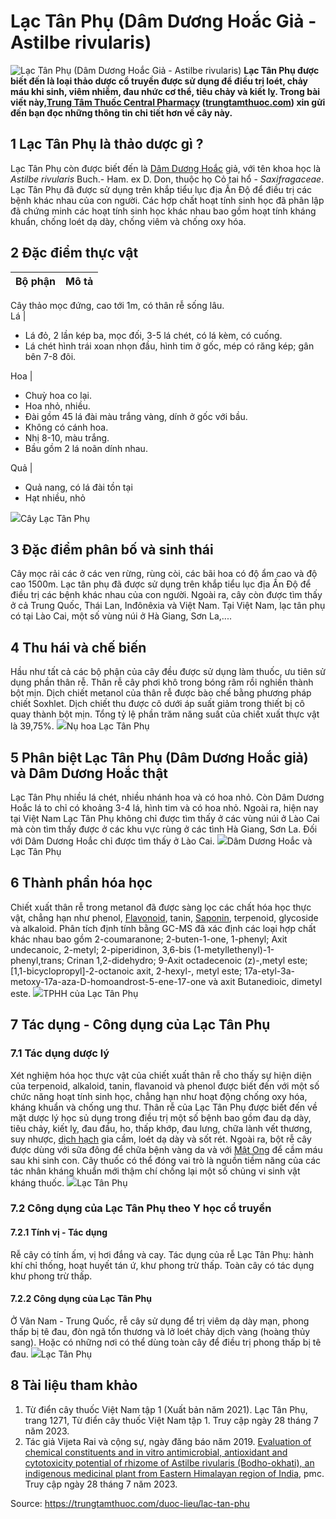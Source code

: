 # Lạc Tân Phụ (Dâm Dương Hoắc Giả - Astilbe rivularis)

![Lạc Tân Phụ \(Dâm Dương Hoắc Giả - Astilbe rivularis\)](https://trungtamthuoc.com/images/others/lac-tan-phu-1-5581.jpg)
**Lạc Tân Phụ được biết đến là loại thảo dược cổ truyền được sử dụng để điều trị loét, chảy máu khi sinh, viêm nhiễm, đau nhức cơ thể, tiêu chảy và kiết lỵ. Trong bài viết này,[Trung Tâm Thuốc Central Pharmacy](https://trungtamthuoc.com/ "Trung Tâm Thuốc Central Pharmacy") ([trungtamthuoc.com](https://trungtamthuoc.com/ "trungtamthuoc.com")) xin gửi đến bạn đọc những thông tin chi tiết hơn về cây này.**
##  1 Lạc Tân Phụ là thảo dược gì ?
Lạc Tân Phụ còn được biết đến là [Dâm Dương Hoắc](https://trungtamthuoc.com/hoat-chat/dam-duong-hoac "Dâm Dương Hoắc") giả, với tên khoa học là _Astilbe rivularis_ Buch.- Ham. ex D. Don, thuộc họ Cỏ tai hổ - _Saxifragaceae_.
Lạc Tân Phụ đã được sử dụng trên khắp tiểu lục địa Ấn Độ để điều trị các bệnh khác nhau của con người. Các hợp chất hoạt tính sinh học đã phân lập đã chứng minh các hoạt tính sinh học khác nhau bao gồm hoạt tính kháng khuẩn, chống loét dạ dày, chống viêm và chống oxy hóa.
##  2 Đặc điểm thực vật
Bộ phận | Mô tả   
---|---  
Cây thảo mọc đứng, cao tới 1m, có thân rễ sống lâu.   
Lá | 
  * Lá đỏ, 2 lần kép ba, mọc đối, 3-5 lá chét, có lá kèm, có cuống.
  * Lá chét hình trái xoan nhọn đầu, hình tim ở gốc, mép có răng kép; gân bên 7-8 đôi.

  
Hoa | 
  * Chuỳ hoa co lại.
  * Hoa nhỏ, nhiều.
  * Đài gồm 45 lá đài màu trắng vàng, dính ở gốc với bầu.
  * Không có cánh hoa.
  * Nhị 8-10, màu trắng.
  * Bầu gồm 2 lá noãn dính nhau.

  
Quả | 
  * Quả nang, có lá đài tồn tại
  * Hạt nhiều, nhỏ

  
![](https://trungtamthuoc.com/images/item/lac-tan-phu.jpg)Cây Lạc Tân Phụ
##  3 Đặc điểm phân bố và sinh thái
Cây mọc rải các ở các ven rừng, rùng còi, các bãi hoa có độ ẩm cao và độ cao 1500m.
Lạc tân phụ đã được sử dụng trên khắp tiểu lục địa Ấn Độ để điều trị các bệnh khác nhau của con người. Ngoài ra, cây còn được tìm thấy ở cả Trung Quốc, Thái Lan, Inđônêxia và Việt Nam. Tại Việt Nam, lạc tân phụ có tại Lào Cai, một số vùng núi ở Hà Giang, Sơn La,....
##  4 Thu hái và chế biến 
Hầu như tất cả các bộ phận của cây đều được sử dụng làm thuốc, ưu tiên sử dụng phần thân rễ.
Thân rễ cây phơi khô trong bóng râm rồi nghiền thành bột mịn. Dịch chiết metanol của thân rễ được bào chế bằng phương pháp chiết Soxhlet. Dịch chiết thu được cô dưới áp suất giảm trong thiết bị cô quay thành bột mịn. Tổng tỷ lệ phần trăm năng suất của chiết xuất thực vật là 39,75%.
![](https://trungtamthuoc.com/images/item/lac-tan-phu-2.jpg)Nụ hoa Lạc Tân Phụ
##  5 Phân biệt Lạc Tân Phụ (Dâm Dương Hoắc giả) và Dâm Dương Hoắc thật
Lạc Tân Phụ nhiều lá chét, nhiều nhánh hoa và có hoa nhỏ. Còn Dâm Dương Hoắc lá to chỉ có khoảng 3-4 lá, hình tim và có hoa nhỏ.
Ngoài ra, hiện nay tại Việt Nam Lạc Tân Phụ không chỉ được tìm thấy ở các vùng núi ở Lào Cai mà còn tìm thấy được ở các khu vực rùng ở các tình Hà Giang, Sơn La. Đối với Dâm Dương Hoắc chỉ được tìm thấy ở Lào Cai.
![](https://trungtamthuoc.com/images/item/lac-tan-phu-3.jpg)Dâm Dương Hoắc và Lạc Tân Phụ
##  6 Thành phần hóa học
Chiết xuất thân rễ trong metanol đã được sàng lọc các chất hóa học thực vật, chẳng hạn như phenol, [Flavonoid](https://trungtamthuoc.com/hoat-chat/flavonoid "Flavonoid"), tanin, [Saponin](https://trungtamthuoc.com/hoat-chat/saponin "Saponin"), terpenoid, glycoside và alkaloid. 
Phân tích định tính bằng GC-MS đã xác định các loại hợp chất khác nhau bao gồm 2-coumaranone; 2-buten-1-one, 1-phenyl; Axit undecanoic, 2-metyl; 2-piperidinon, 3,6-bis (1-metyllethenyl)-1-phenyl,trans; Crinan 1,2-didehydro; 9-Axit octadecenoic (z)-,metyl este; [1,1-bicyclopropyl]-2-octanoic axit, 2-hexyl-, metyl este; 17a-etyl-3a-metoxy-17a-aza-D-homoandrost-5-ene-17-one và axit Butanedioic, dimetyl este.
![](https://trungtamthuoc.com/images/item/lac-tan-phu-6.jpg)TPHH của Lạc Tân Phụ
##  7 Tác dụng - Công dụng của Lạc Tân Phụ
### 7.1 Tác dụng dược lý
Xét nghiệm hóa học thực vật của chiết xuất thân rễ cho thấy sự hiện diện của terpenoid, alkaloid, tanin, flavanoid và phenol được biết đến với một số chức năng hoạt tính sinh học, chẳng hạn như hoạt động chống oxy hóa, kháng khuẩn và chống ung thư.
Thân rễ của Lạc Tân Phụ được biết đến về mặt dược lý học sủ dụng trong điều trị một số bệnh bao gồm đau dạ dày, tiêu chảy, kiết lỵ, đau đầu, ho, thấp khớp, đau lưng, chữa lành vết thương, suy nhược, [dịch hạch](https://trungtamthuoc.com/bai-viet/dich-hach "dịch hạch") gia cầm, loét dạ dày và sốt rét. Ngoài ra, bột rễ cây được dùng với sữa đông để chữa bệnh vàng da và với [Mật Ong](https://trungtamthuoc.com/hoat-chat/mat-ong "Mật Ong") để cầm máu sau khi sinh con.
Cây thuốc có thể đóng vai trò là nguồn tiềm năng của các tác nhân kháng khuẩn mới thậm chí chống lại một số chủng vi sinh vật kháng thuốc.
![](https://trungtamthuoc.com/images/item/lac-tan-phu-5.jpg)Lạc Tân Phụ
### 7.2 Công dụng của Lạc Tân Phụ theo Y học cổ truyền
#### 7.2.1 Tính vị - Tác dụng
Rễ cây có tính ấm, vị hơi đắng và cay.
Tác dụng của rễ Lạc Tân Phụ: hành khí chỉ thống, hoạt huyết tán ứ, khư phong trừ thấp. Toàn cây có tác dụng khư phong trừ thấp.
#### 7.2.2 Công dụng của Lạc Tân Phụ
Ở Vân Nam - Trung Quốc, rễ cây sử dụng để trị viêm dạ dày mạn, phong thấp bị tê đau, đòn ngã tổn thương và lở loét chảy dịch vàng (hoàng thủy sang).
Hoặc có những nơi có thể dùng toàn cây để điều trị phong thấp bị tê đau.
![](https://trungtamthuoc.com/images/item/lac-tan-phu-1.jpg)Lạc Tân Phụ
##  8 Tài liệu tham khảo
  1. Từ điển cây thuốc Việt Nam tập 1 (Xuất bản năm 2021). Lạc Tân Phụ, trang 1271, Từ điển cây thuốc Việt Nam tập 1. Truy cập ngày 28 tháng 7 năm 2023.
  2. Tác giả Vijeta Rai và cộng sự, ngày đăng báo năm 2019. [Evaluation of chemical constituents and in vitro antimicrobial, antioxidant and cytotoxicity potential of rhizome of Astilbe rivularis (Bodho-okhati), an indigenous medicinal plant from Eastern Himalayan region of India](https://www.ncbi.nlm.nih.gov/pmc/articles/PMC6683329/), pmc. Truy cập ngày 28 tháng 7 năm 2023.




Source: https://trungtamthuoc.com/duoc-lieu/lac-tan-phu